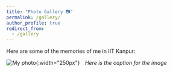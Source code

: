 ```yaml
---
title: "Photo Gallery 📷"
permalink: /gallery/
author_profile: true
redirect_from:
  - /gallery
---
```


Here are some of the memories of me in IIT Kanpur: 

![My photo](https://mbh1234.github.io/keerthana.github.io/images/3.jpeg){:width="250px"}  <span style="margin-left: 10px;"> *Here is the caption for the image* 
